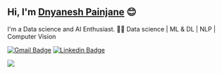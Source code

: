 ## Hi, I'm [Dnyanesh Painjane](https://dnyaneshpainjane.github.io/web/) 😊 
I'm a Data science and AI Enthusiast. 
👨‍💻 Data science | ML & DL | NLP | Computer Vision

[![Gmail Badge](https://img.shields.io/badge/-GMail-c14438?style=flat&logo=Gmail&logoColor=white&link=mailto:dpainjane@gmail.com)](mailto:dpainjane@gmail.com)
[![Linkedin Badge](https://img.shields.io/badge/-dnyaneshpainjane-blue?style=flat&logo=Linkedin&logoColor=white&link=https://www.linkedin.com/in/dnyaneshpainjane/)](https://www.linkedin.com/in/dnyaneshpainjane/)


<img src="https://github-readme-stats.vercel.app/api?username=dnyaneshpainjane&&show_icons=true&count_private=true&theme=white" />

<!-- <img src="https://komarev.com/ghpvc/?username=jatiinyadav&style=flat&label=Profile+Views" alt="jatiinyadav" /> -->
